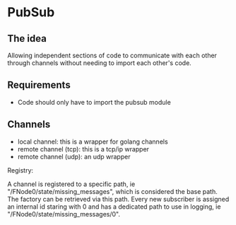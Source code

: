 # PubSub

## The idea

Allowing independent sections of code to communicate with each other through channels without needing to import each other's code. 

## Requirements

* Code should only have to import the pubsub module





## Channels

* local channel: this is a wrapper for golang channels
* remote channel (tcp): this is a tcp/ip wrapper
* remote channel (udp): an udp wrapper


Registry:

A channel is registered to a specific path, ie "/FNode0/state/missing_messages", which is considered the base path. The factory can be retrieved via this path. Every new subscriber is assigned an internal id staring with 0 and has a dedicated path to use in logging, ie "/FNode0/state/missing_messages/0". 